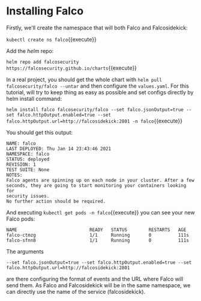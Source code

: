 # Installing Falco

Firstly, we'll create the namespace that will both Falco and Falcosidekick:

`kubectl create ns falco`{{execute}}

Add the *helm* repo:

`helm repo add falcosecurity https://falcosecurity.github.io/charts`{{execute}}

In a real project, you should get the whole chart with `helm pull falcosecurity/falco --untar` and then configure the `values.yaml`. For this tutorial, will try to keep thing as easy as possible and set configs directly by helm install command:

`helm install falco falcosecurity/falco --set falco.jsonOutput=true --set falco.httpOutput.enabled=true --set falco.httpOutput.url=http://falcosidekick:2801 -n falco`{{execute}}

You should get this output:

```
NAME: falco
LAST DEPLOYED: Thu Jan 14 23:43:46 2021
NAMESPACE: falco
STATUS: deployed
REVISION: 1
TEST SUITE: None
NOTES:
Falco agents are spinning up on each node in your cluster. After a few
seconds, they are going to start monitoring your containers looking for
security issues.
No further action should be required.
```

And executing `kubectl get pods -n falco`{{execute}} you can see your new Falco pods:

```
NAME                           READY   STATUS        RESTARTS   AGE
falco-ctmzg                    1/1     Running       0          111s
falco-sfnn8                    1/1     Running       0          111s
```

The arguments

```
--set falco.jsonOutput=true --set falco.httpOutput.enabled=true --set falco.httpOutput.url=http://falcosidekick:2801 
```
are there configuring the format of events and the URL where Falco will send them. As Falco and Falcosidekick will be in the same namespace, we can directly use the name of the service (falcosidekick).
